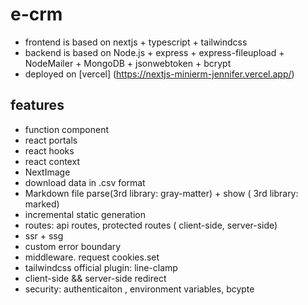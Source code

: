 # e-crm

- frontend is based on nextjs + typescript + tailwindcss
- backend is based on Node.js + express + express-fileupload + NodeMailer + MongoDB + jsonwebtoken + bcrypt
- deployed on [vercel] (https://nextjs-minierm-jennifer.vercel.app/)

## features

- function component
- react portals
- react hooks
- react context
- NextImage
- download data in .csv format
- Markdown file parse(3rd library: gray-matter) + show ( 3rd library: marked)
- incremental static generation
- routes: api routes, protected routes ( client-side, server-side)
- ssr + ssg
- custom error boundary
- middleware. request cookies.set
- tailwindcss official plugin: line-clamp
- client-side && server-side redirect
- security: authenticaiton , environment variables, bcypte
